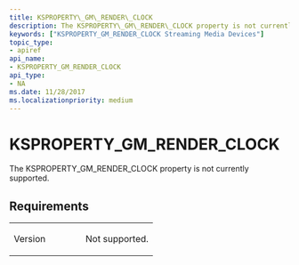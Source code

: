 ```yaml
---
title: KSPROPERTY\_GM\_RENDER\_CLOCK
description: The KSPROPERTY\_GM\_RENDER\_CLOCK property is not currently supported.
keywords: ["KSPROPERTY_GM_RENDER_CLOCK Streaming Media Devices"]
topic_type:
- apiref
api_name:
- KSPROPERTY_GM_RENDER_CLOCK
api_type:
- NA
ms.date: 11/28/2017
ms.localizationpriority: medium
---
```


# KSPROPERTY\_GM\_RENDER\_CLOCK


The KSPROPERTY\_GM\_RENDER\_CLOCK property is not currently supported.

## Requirements

<table>
<colgroup>
<col width="50%" />
<col width="50%" />
</colgroup>
<tbody>
<tr class="odd">
<td><p>Version</p></td>
<td><p>Not supported.</p></td>
</tr>
</tbody>
</table>

 

 





